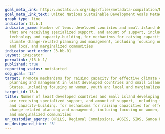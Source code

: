 ```yaml
---
goal_meta_link: http://unstats.un.org/sdgs/files/metadata-compilation/Metadata-Goal-13.pdf
goal_meta_link_text: United Nations Sustainable Development Goals Metadata (pdf 759kB)
graph_type: line
indicator: 13.b.1
indicator_name: Number of least developed countries and small island developing States
  that are receiving specialized support, and amount of support, including finance,
  technology and capacity-building, for mechanisms for raising capacities for effective
  climate change-related planning and management, including focusing on women, youth
  and local and marginalized communities
indicator_sort_order: 13-bb-01
layout: indicator
permalink: /13-b-1/
published: true
reporting_status: notstarted
sdg_goal: '13'
target: Promote mechanisms for raising capacity for effective climate change-related
  planning and management in least developed countries and small island developing
  States, including focusing on women, youth and local and marginalized communities
target_id: 13.b
title: Number of least developed countries and small island developing States that
  are receiving specialized support, and amount of support, including finance, technology
  and capacity-building, for mechanisms for raising capacities for effective climate
  change-related planning and management, including focusing on women, youth and local
  and marginalized communities
un_custodian_agency: OHRLLS, Regional Commissions, AOSIS, SIDS, Samoa Pathway
un_designated_tier: '3'
---
```

